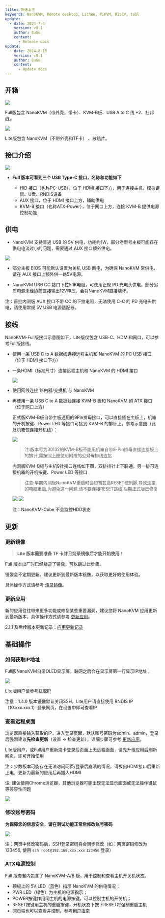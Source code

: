 ```yaml
---
title: 快速上手
keywords: NanoKVM, Remote desktop, Lichee, PiKVM, RISCV, tool
update:
  - date: 2024-7-4
    version: v0.1
    author: BuGu
    content:
      - Release docs
update:
  - date: 2024-8-15
    version: v0.1
    author: BuGu
    content:
      - Update docs
---
```


## 开箱

![](./../../../assets/NanoKVM/unbox/full_ubox.png)

Full版包含 NanoKVM（带外壳，带卡）、KVM-B板、USB A to C 线 *2、杜邦线。

![](./../../../assets/NanoKVM/unbox/lite_ubox.png)

Lite版包含 NanoKVM（不带外壳和TF卡） 、散热片。

## 接口介绍

![](./../../../assets/NanoKVM/unbox/Interface.png)

+ **Full 版本可看到三个 USB Type-C 接口，名称和功能如下**

  + HID 接口（也称PC-USB），位于 HDMI 接口下方，用于连接主机，模拟键鼠、U盘、RNDIS设备
  + AUX 接口，位于 HDMI 接口上方，辅助供电
  + KVM-B 接口（也称ATX-Power），位于网口上方，连接 KVM-B 提供电源控制功能

## 供电

+ NanoKVM 支持普通 USB 的 5V 供电，功耗约1W，部分老型号主板可能存在供电电流过小的问题，需要通过 AUX 接口额外供电。

![](./../../../assets/NanoKVM/unbox/U-I-W.jpg)

+ 部分主板 BIOS 可能默认设置为关机 USB 断电，为确保 NanoKVM 常供电，请在 AUX 接口上额外供一路5V电源。

+ NanoKVM USB CC 接口下拉5.1K电阻，可使用正规 PD 充电头供电。部分劣质电源未经协商直接输出12V电压，会将NanoKVM直接烧坏。

注：首批内测版 AUX 接口不带 CC 的下拉电阻，无法使用 C-C 的 PD 充电头供电，请使用常规 5V USB 电源适配器。

## 接线

NanoKVM-Full版接口示意图如下，Lite版仅包含 USB-C、HDMI和网口，可以参考Full版接线。

+ 使用一条 USB C to A 数据线连接远程主机和 NanoKVM 的 PC USB 接口（位于 HDMI 接口下方）

+ 一条HDMI（标准尺寸）连接远程主机和 NanoKVM 的 HDMI 接口

  ![](./../../../assets/NanoKVM/unbox/hdmi.png)

+ 使用网线连接 路由器/交换机 与 NanoKVM

+ 再使用一条 USB C to A 数据线连接 KVM-B 板和 NanoKVM 的 ATX 接口（位于网口上方）

  正式版KVM-B板自带主板通用的9Pin排母接口，可以直接插在主板上，机箱的开机按键、Power LED 等接口可接到 KVM-B 的排针上，参考示意图（此处机箱仅连接开机线）：

  ![](./../../../assets/NanoKVM/unbox/new-ATX-B.png)

  > 注:版本号为30132的KVM-B板不能用机箱自带9-Pin排母直接连接板上的排针,需按照上图使用附赠的公对母排线连接

  内测版KVM-B板与主机9针接口连线如下图，双排排针上下联通，另一排可连接机箱的开机按键、Power LED 等接口
  > 注意:早期内测板NanoKVM重启时会短暂拉高RESET控制脚,导致连接的电脑重启,为避免这一问题,请不要连接RESET跳线,后期正式版已修复

  ![](./../../../assets/NanoKVM/unbox/old-ATX-B.png)
  ![](./../../../assets/NanoKVM/unbox/old-ATX-B-w.png)  

  注：NanoKVM-Cube 不会监控HDD状态

## 更新

### 更新镜像

> **Lite 版本需要准备 TF 卡并且烧录镜像后才能开始使用！**

Full 版本出厂时已经烧录了镜像，可以跳过此步骤。

镜像会不定期更新。建议更新到最新版本镜像，以获取更好的使用体验。

具体操作方式请参考 [烧录镜像](https://wiki.sipeed.com/hardware/zh/kvm/NanoKVM/system/flashing.html)。

### 更新应用

新的应用往往带来更多功能或修复某些重要漏洞，建议您将 NanoKVM 应用更新到最新版本，具体操作方式请参考 [更新应用](https://wiki.sipeed.com/hardware/zh/kvm/NanoKVM/system/updating.html)。

2.1.1 及后续版本更新记录：[应用更新记录](https://github.com/sipeed/NanoKVM/blob/main/CHANGELOG.md)

## 基础操作

### 如何获取IP地址

Full版NanoKVM自带OLED显示屏，联网之后会在显示屏第一行显示IP地址；

![](./../../../assets/NanoKVM/unbox/oled.jpg)

Lite版用户请参考[获取IP](https://wiki.sipeed.com/hardware/zh/kvm/NanoKVM/system/updating.html#%E8%8E%B7%E5%8F%96-IP)

注意：1.4.0 版本镜像默认关闭SSH，Lite用户请直接使用 RNDIS IP （10.xxx.xxx.1）登录网页，在设置中即可查看IP

### 查看远程桌面

浏览器直接输入获取的IP，进入登录页面，默认账号密码为admin、admin，登录后强烈建议**先检查更新**（设置 -> 检查更新），详细步骤可参考 [更新应用](https://wiki.sipeed.com/hardware/zh/kvm/NanoKVM/system/updating.html)。

Lite版用户，或Full用户重新烧卡登录后页面上无远程画面，请先升级应用后刷新网页，即可开始使用

注：少数版本可能存在无法访问网页/登录后崩溃的情况，请拔出HDMI接口后重新上电，更新为最新的应用后再插入HDMI

注: 建议使用Chrome浏览器，其他浏览器可能出现无法显示画面或无法操作键鼠等兼容性问题

![](./../../../assets/NanoKVM/unbox/frist_update.png)

### 修改账号密码

**为保障您的信息安全，请在测试功能正常后修改账号密码**

![](./../../../assets/NanoKVM/unbox/unbox_9.png)

注：网页中修改密码后，SSH登录密码将会同步修改（如：网页密码修改为123456, 使用 `ssh root@192.168.xxx.xxx` `123456` 登录）

### ATX电源控制

Full 版套餐内包含了 NanoKVM-A/B 板，用于控制和查看主机开关机状态。

+ 顶板上的 5V LED（蓝色）指示 NanoKVM 的供电情况；
+ PWR LED（绿色）为主机的电源指示；
+ POWER按键作用同主机的电源按键，可以控制主机的开关机；
+ RESET按键用主机的重启按键，开机状态下按下RESET将强制重启主机
+ 网页端也可以查看并控制，参考[用户指南](https://wiki.sipeed.com/hardware/zh/kvm/NanoKVM/user_guide.html)

